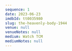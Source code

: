 ```yaml
---
sequence: 1
date: 2023-06-23
imdbId: tt0035980
slug: the-heavenly-body-1944
venue: null
venueNotes: null
medium: Watch TCM
mediumNotes: null
---
```


